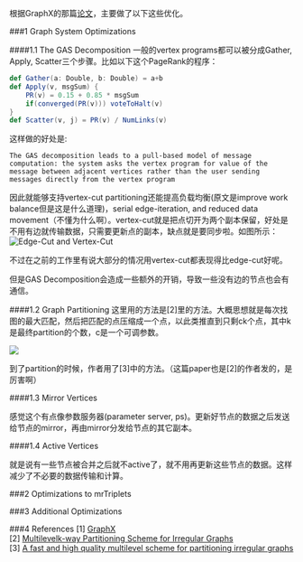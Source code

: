 根据GraphX的那篇[论文](http://dl.acm.org/citation.cfm?id=2484427)，主要做了以下这些优化。  

###1 Graph System Optimizations

####1.1 The GAS Decomposition
 一般的vertex programs都可以被分成Gather, Apply, Scatter三个步骤。比如以下这个PageRank的程序：

```scala
def Gather(a: Double, b: Double) = a+b
def Apply(v, msgSum) {
    PR(v) = 0.15 + 0.85 * msgSum
    if(converged(PR(v))) voteToHalt(v)
}
def Scatter(v, j) = PR(v) / NumLinks(v)
```
这样做的好处是:

    The GAS decomposition leads to a pull-based model of message computation: the system asks the vertex program for value of the message between adjacent vertices rather than the user sending messages directly from the vertex program

因此就能够支持vertex-cut partitioning还能提高负载均衡(原文是improve work balance但是这是什么道理)，serial edge-iteration, and reduced data movement（不懂为什么啊）。vertex-cut就是把点切开为两个副本保留，好处是不用有边就传输数据，只需要更新点的副本，缺点就是要同步啦。如图所示：
![Edge-Cut and Vertex-Cut](http://i766.photobucket.com/albums/xx304/mszxw999/blog/QQ20160224101824.png)

不过在之前的工作里有说大部分的情况用vertex-cut都表现得比edge-cut好呢。

但是GAS Decomposition会造成一些额外的开销，导致一些没有边的节点也会有通信。

####1.2 Graph Partitioning
这里用的方法是[2]里的方法。大概思想就是每次找图的最大匹配，然后把匹配的点压缩成一个点，以此类推直到只剩ck个点，其中k是最终partition的个数，c是一个可调参数。

![](http://i766.photobucket.com/albums/xx304/mszxw999/blog/QQ20160224171010.png)

到了partition的时候，作者用了[3]中的方法。（这篇paper也是[2]的作者发的，是厉害啊）

####1.3 Mirror Vertices

感觉这个有点像参数服务器(parameter server, ps)。更新好节点的数据之后发送给节点的mirror，再由mirror分发给节点的其它副本。

####1.4 Active Vertices

就是说有一些节点被合并之后就不active了，就不用再更新这些节点的数据。这样减少了不必要的数据传输和计算。

###2 Optimizations to mrTriplets

###3 Additional Optimizations

###4 References
[1] [GraphX](http://dl.acm.org/citation.cfm?id=2484427)  
[2] [Multilevelk-way Partitioning Scheme for Irregular Graphs](http://glaros.dtc.umn.edu/gkhome/fetch/papers/mlJPDC98.pdf)  
[3] [A fast and high quality multilevel scheme for partitioning irregular graphs](http://glaros.dtc.umn.edu/gkhome/fetch/papers/mlICPP95.pdf)